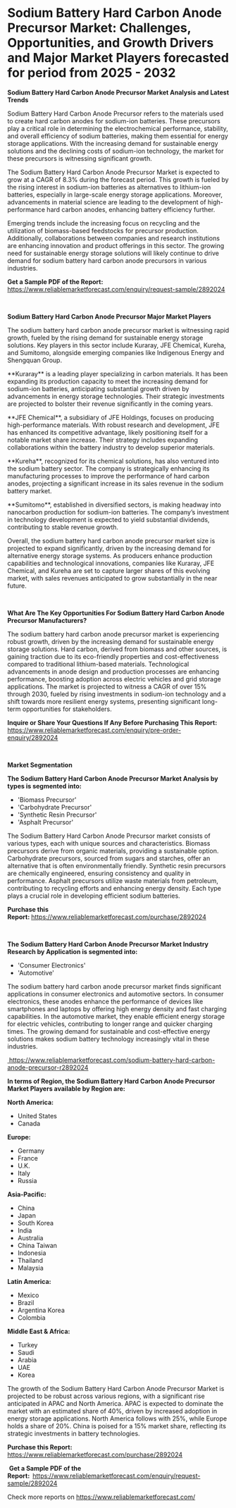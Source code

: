 <p><h1>Sodium Battery Hard Carbon Anode Precursor Market: Challenges, Opportunities, and Growth Drivers and Major Market Players forecasted for period from 2025 - 2032</h1></p><p><strong>Sodium Battery Hard Carbon Anode Precursor Market Analysis and Latest Trends</strong></p>
<p><p>Sodium Battery Hard Carbon Anode Precursor refers to the materials used to create hard carbon anodes for sodium-ion batteries. These precursors play a critical role in determining the electrochemical performance, stability, and overall efficiency of sodium batteries, making them essential for energy storage applications. With the increasing demand for sustainable energy solutions and the declining costs of sodium-ion technology, the market for these precursors is witnessing significant growth.</p><p>The Sodium Battery Hard Carbon Anode Precursor Market is expected to grow at a CAGR of 8.3% during the forecast period. This growth is fueled by the rising interest in sodium-ion batteries as alternatives to lithium-ion batteries, especially in large-scale energy storage applications. Moreover, advancements in material science are leading to the development of high-performance hard carbon anodes, enhancing battery efficiency further.</p><p>Emerging trends include the increasing focus on recycling and the utilization of biomass-based feedstocks for precursor production. Additionally, collaborations between companies and research institutions are enhancing innovation and product offerings in this sector. The growing need for sustainable energy storage solutions will likely continue to drive demand for sodium battery hard carbon anode precursors in various industries.</p></p>
<p><strong>Get a Sample PDF of the Report:&nbsp;</strong> <a href="https://www.reliablemarketforecast.com/enquiry/request-sample/2892024?utm_campaign=3129&utm_medium=2&utm_source=Github&utm_content=ia&utm_term=15032025&utm_id=sodium-battery-hard-carbon-anode-precursor">https://www.reliablemarketforecast.com/enquiry/request-sample/2892024</a></p>
<p>&nbsp;</p>
<p><strong>Sodium Battery Hard Carbon Anode Precursor Major Market Players</strong></p>
<p><p>The sodium battery hard carbon anode precursor market is witnessing rapid growth, fueled by the rising demand for sustainable energy storage solutions. Key players in this sector include Kuraray, JFE Chemical, Kureha, and Sumitomo, alongside emerging companies like Indigenous Energy and Shengquan Group.</p><p>**Kuraray** is a leading player specializing in carbon materials. It has been expanding its production capacity to meet the increasing demand for sodium-ion batteries, anticipating substantial growth driven by advancements in energy storage technologies. Their strategic investments are projected to bolster their revenue significantly in the coming years.</p><p>**JFE Chemical**, a subsidiary of JFE Holdings, focuses on producing high-performance materials. With robust research and development, JFE has enhanced its competitive advantage, likely positioning itself for a notable market share increase. Their strategy includes expanding collaborations within the battery industry to develop superior materials.</p><p>**Kureha**, recognized for its chemical solutions, has also ventured into the sodium battery sector. The company is strategically enhancing its manufacturing processes to improve the performance of hard carbon anodes, projecting a significant increase in its sales revenue in the sodium battery market.</p><p>**Sumitomo**, established in diversified sectors, is making headway into nanocarbon production for sodium-ion batteries. The company’s investment in technology development is expected to yield substantial dividends, contributing to stable revenue growth.</p><p>Overall, the sodium battery hard carbon anode precursor market size is projected to expand significantly, driven by the increasing demand for alternative energy storage systems. As producers enhance production capabilities and technological innovations, companies like Kuraray, JFE Chemical, and Kureha are set to capture larger shares of this evolving market, with sales revenues anticipated to grow substantially in the near future.</p></p>
<p>&nbsp;</p>
<p><strong>What Are The Key Opportunities For Sodium Battery Hard Carbon Anode Precursor Manufacturers?</strong></p>
<p><p>The sodium battery hard carbon anode precursor market is experiencing robust growth, driven by the increasing demand for sustainable energy storage solutions. Hard carbon, derived from biomass and other sources, is gaining traction due to its eco-friendly properties and cost-effectiveness compared to traditional lithium-based materials. Technological advancements in anode design and production processes are enhancing performance, boosting adoption across electric vehicles and grid storage applications. The market is projected to witness a CAGR of over 15% through 2030, fueled by rising investments in sodium-ion technology and a shift towards more resilient energy systems, presenting significant long-term opportunities for stakeholders.</p></p>
<p><strong>Inquire or Share Your Questions If Any Before Purchasing This Report:</strong> <a href="https://www.reliablemarketforecast.com/enquiry/pre-order-enquiry/2892024?utm_campaign=3129&utm_medium=2&utm_source=Github&utm_content=ia&utm_term=15032025&utm_id=sodium-battery-hard-carbon-anode-precursor">https://www.reliablemarketforecast.com/enquiry/pre-order-enquiry/2892024</a></p>
<p>&nbsp;</p>
<p><strong>Market Segmentation</strong></p>
<p><strong>The Sodium Battery Hard Carbon Anode Precursor Market Analysis by types is segmented into:</strong></p>
<p><ul><li>'Biomass Precursor'</li><li>'Carbohydrate Precursor'</li><li>'Synthetic Resin Precursor'</li><li>'Asphalt Precursor'</li></ul></p>
<p><p>The Sodium Battery Hard Carbon Anode Precursor market consists of various types, each with unique sources and characteristics. Biomass precursors derive from organic materials, providing a sustainable option. Carbohydrate precursors, sourced from sugars and starches, offer an alternative that is often environmentally friendly. Synthetic resin precursors are chemically engineered, ensuring consistency and quality in performance. Asphalt precursors utilize waste materials from petroleum, contributing to recycling efforts and enhancing energy density. Each type plays a crucial role in developing efficient sodium batteries.</p></p>
<p><strong>Purchase this Report:&nbsp;</strong><a href="https://www.reliablemarketforecast.com/purchase/2892024?utm_campaign=3129&utm_medium=2&utm_source=Github&utm_content=ia&utm_term=15032025&utm_id=sodium-battery-hard-carbon-anode-precursor">https://www.reliablemarketforecast.com/purchase/2892024</a></p>
<p>&nbsp;</p>
<p><strong>The Sodium Battery Hard Carbon Anode Precursor Market Industry Research by Application is segmented into:</strong></p>
<p><ul><li>'Consumer Electronics'</li><li>'Automotive'</li></ul></p>
<p><p>The sodium battery hard carbon anode precursor market finds significant applications in consumer electronics and automotive sectors. In consumer electronics, these anodes enhance the performance of devices like smartphones and laptops by offering high energy density and fast charging capabilities. In the automotive market, they enable efficient energy storage for electric vehicles, contributing to longer range and quicker charging times. The growing demand for sustainable and cost-effective energy solutions makes sodium battery technology increasingly vital in these industries.</p></p>
<p><a href="https://www.reliablemarketforecast.com/sodium-battery-hard-carbon-anode-precursor-r2892024?utm_campaign=3129&utm_medium=2&utm_source=Github&utm_content=ia&utm_term=15032025&utm_id=sodium-battery-hard-carbon-anode-precursor">&nbsp;https://www.reliablemarketforecast.com/sodium-battery-hard-carbon-anode-precursor-r2892024</a></p>
<p><strong>In terms of Region, the Sodium Battery Hard Carbon Anode Precursor Market Players available by Region are:</strong></p>
<p>
    <p> <strong> North America: </strong>
        <ul>
            <li>United States</li>
            <li>Canada</li>
        </ul>
        </p> 
    <p> <strong> Europe: </strong>
        <ul>
            <li>Germany</li>
            <li>France</li>
            <li>U.K.</li>
            <li>Italy</li>
            <li>Russia</li>
        </ul>
        </p> 
    <p> <strong> Asia-Pacific: </strong>
        <ul>
            <li>China</li>
            <li>Japan</li>
            <li>South Korea</li>
            <li>India</li>
            <li>Australia</li>
            <li>China Taiwan</li>
            <li>Indonesia</li>
            <li>Thailand</li>
            <li>Malaysia</li>
        </ul>
        </p> 
    <p> <strong> Latin America: </strong>
        <ul>
            <li>Mexico</li>
            <li>Brazil</li>
            <li>Argentina Korea</li>
            <li>Colombia</li>
        </ul>
        </p> 
    <p> <strong> Middle East & Africa: </strong>
        <ul>
            <li>Turkey</li>
            <li>Saudi</li>
            <li>Arabia</li>
            <li>UAE</li>
            <li>Korea</li>
        </ul>
    </p>
    </p>
<p><p>The growth of the Sodium Battery Hard Carbon Anode Precursor Market is projected to be robust across various regions, with a significant rise anticipated in APAC and North America. APAC is expected to dominate the market with an estimated share of 40%, driven by increased adoption in energy storage applications. North America follows with 25%, while Europe holds a share of 20%. China is poised for a 15% market share, reflecting its strategic investments in battery technologies.</p></p>
<p><strong>Purchase this Report: </strong><a href="https://www.reliablemarketforecast.com/purchase/2892024?utm_campaign=3129&utm_medium=2&utm_source=Github&utm_content=ia&utm_term=15032025&utm_id=sodium-battery-hard-carbon-anode-precursor">https://www.reliablemarketforecast.com/purchase/2892024</a></p>
<p>&nbsp;<strong>Get a Sample PDF of the Report:&nbsp;&nbsp;</strong><a href="https://www.reliablemarketforecast.com/enquiry/request-sample/2892024?utm_campaign=3129&utm_medium=2&utm_source=Github&utm_content=ia&utm_term=15032025&utm_id=sodium-battery-hard-carbon-anode-precursor">https://www.reliablemarketforecast.com/enquiry/request-sample/2892024</a></p>
<p><strong></strong></p>
<p>Check more reports on <a href="https://www.reliablemarketforecast.com/?utm_campaign=3129&utm_medium=2&utm_source=Github&utm_content=ia&utm_term=15032025&utm_id=sodium-battery-hard-carbon-anode-precursor">https://www.reliablemarketforecast.com/</a></p>